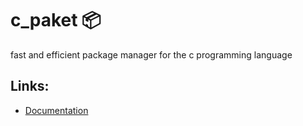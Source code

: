 # c_paket 📦
fast and efficient package manager for the c programming language

## Links:
- [Documentation](./docs)

